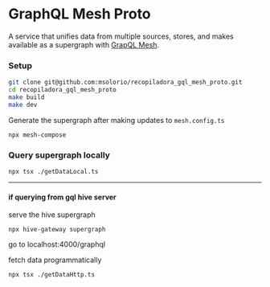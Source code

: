 # GraphQL Mesh Proto

A service that unifies data from multiple sources, stores, and makes available as a supergraph with [GrapQL  Mesh](https://the-guild.dev/graphql/mesh).

### Setup
```sh
git clone git@github.com:msolorio/recopiladora_gql_mesh_proto.git
cd recopiladora_gql_mesh_proto
make build
make dev
```

Generate the supergraph after making updates to `mesh.config.ts`
```
npx mesh-compose
```

### Query supergraph locally
```
npx tsx ./getDataLocal.ts
```

---
#### if querying from gql hive server
serve the hive supergraph
```
npx hive-gateway supergraph
```

go to localhost:4000/graphql

fetch data programmatically
```
npx tsx ./getDataHttp.ts
```
